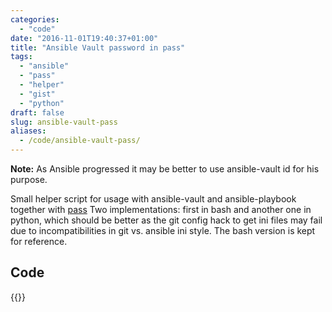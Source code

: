 ```yaml
---
categories:
  - "code"
date: "2016-11-01T19:40:37+01:00"
title: "Ansible Vault password in pass"
tags:
  - "ansible"
  - "pass"
  - "helper"
  - "gist"
  - "python"
draft: false
slug: ansible-vault-pass
aliases:
  - /code/ansible-vault-pass/
---
```


**Note:**
As Ansible progressed it may be better to use ansible-vault id for his purpose.

Small helper script for usage with ansible-vault and ansible-playbook together with
[pass](https://www.passwordstore.org/) Two implementations: first in bash and another
one in python, which should be better as the git config hack to get ini files may fail
due to incompatibilities in git vs. ansible ini style. The bash version is kept for reference.

## Code

{{<gist u="toke" id="ebc49b7dd08d7b87e23921029176d3f5" >}}
